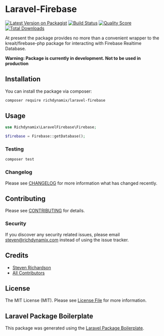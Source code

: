 # Laravel-Firebase

[![Latest Version on Packagist](https://img.shields.io/packagist/v/richdynamix/laravel-firebase.svg?style=flat-square)](https://packagist.org/packages/richdynamix/laravel-firebase)
[![Build Status](https://img.shields.io/travis/richdynamix/laravel-firebase/master.svg?style=flat-square)](https://travis-ci.org/richdynamix/laravel-firebase)
[![Quality Score](https://img.shields.io/scrutinizer/g/richdynamix/laravel-firebase.svg?style=flat-square)](https://scrutinizer-ci.com/g/richdynamix/laravel-firebase)
[![Total Downloads](https://img.shields.io/packagist/dt/richdynamix/laravel-firebase.svg?style=flat-square)](https://packagist.org/packages/richdynamix/laravel-firebase)

At present the package provides no more than a convenient wrapper to the kreait/firebase-php package for interacting with Firebase Realtime Database.

**Warning: Package is currently in development. Not to be used in production**

## Installation

You can install the package via composer:

```bash
composer require richdynamix/laravel-firebase
```

## Usage

``` php
use Richdynamix\LaravelFirebase\Firebase;

$firebase = Firebase::getDatabase();

```

### Testing

``` bash
composer test
```

### Changelog

Please see [CHANGELOG](CHANGELOG.md) for more information what has changed recently.

## Contributing

Please see [CONTRIBUTING](CONTRIBUTING.md) for details.

### Security

If you discover any security related issues, please email steven@richdynamix.com instead of using the issue tracker.

## Credits

- [Steven Richardson](https://github.com/richdynamix)
- [All Contributors](../../contributors)

## License

The MIT License (MIT). Please see [License File](LICENSE.md) for more information.

## Laravel Package Boilerplate

This package was generated using the [Laravel Package Boilerplate](https://laravelpackageboilerplate.com).
